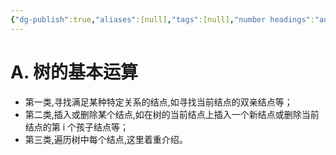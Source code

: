 ```yaml
---
{"dg-publish":true,"aliases":[null],"tags":[null],"number headings":"auto, first-level 1, max 6, A.1.","Created-Date":"2023-10-12 15:17:21","Modified-Date":"2024-04-18 11:53:23","permalink":"/A01_Lessons/Ab01_数据结构/树的基本运算/","dgPassFrontmatter":true}
---
```





# A.  树的基本运算

- 第一类,寻找满足某种特定关系的结点,如寻找当前结点的双亲结点等；
- 第二类,插入或删除某个结点,如在树的当前结点上插入一个新结点或删除当前结点的第 i 个孩子结点等；
- 第三类,遍历树中每个结点,这里着重介绍。


